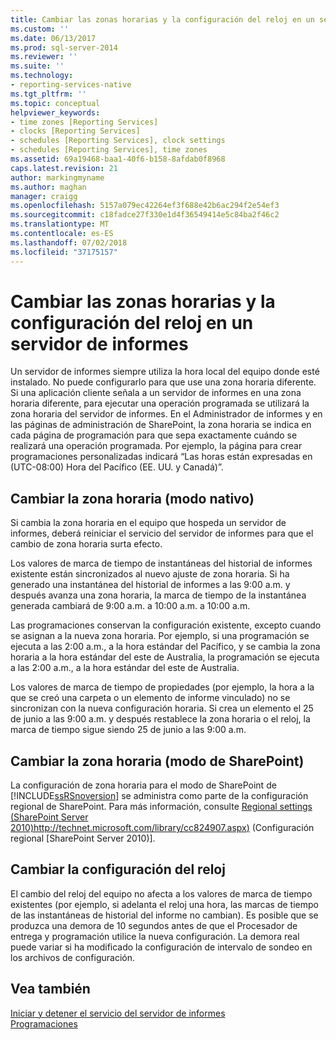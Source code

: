 ```yaml
---
title: Cambiar las zonas horarias y la configuración del reloj en un servidor de informes | Microsoft Docs
ms.custom: ''
ms.date: 06/13/2017
ms.prod: sql-server-2014
ms.reviewer: ''
ms.suite: ''
ms.technology:
- reporting-services-native
ms.tgt_pltfrm: ''
ms.topic: conceptual
helpviewer_keywords:
- time zones [Reporting Services]
- clocks [Reporting Services]
- schedules [Reporting Services], clock settings
- schedules [Reporting Services], time zones
ms.assetid: 69a19468-baa1-40f6-b158-8afdab0f8968
caps.latest.revision: 21
author: markingmyname
ms.author: maghan
manager: craigg
ms.openlocfilehash: 5157a079ec42264ef3f688e42b6ac294f2e54ef3
ms.sourcegitcommit: c18fadce27f330e1d4f36549414e5c84ba2f46c2
ms.translationtype: MT
ms.contentlocale: es-ES
ms.lasthandoff: 07/02/2018
ms.locfileid: "37175157"
---
```

# <a name="change-time-zones-and-clock-settings-on-a-report-server"></a>Cambiar las zonas horarias y la configuración del reloj en un servidor de informes
  Un servidor de informes siempre utiliza la hora local del equipo donde esté instalado. No puede configurarlo para que use una zona horaria diferente. Si una aplicación cliente señala a un servidor de informes en una zona horaria diferente, para ejecutar una operación programada se utilizará la zona horaria del servidor de informes. En el Administrador de informes y en las páginas de administración de SharePoint, la zona horaria se indica en cada página de programación para que sepa exactamente cuándo se realizará una operación programada. Por ejemplo, la página para crear programaciones personalizadas indicará “Las horas están expresadas en (UTC-08:00) Hora del Pacífico (EE. UU. y Canadá)”.  
  
## <a name="changing-the-time-zone-native-mode"></a>Cambiar la zona horaria (modo nativo)  
 Si cambia la zona horaria en el equipo que hospeda un servidor de informes, deberá reiniciar el servicio del servidor de informes para que el cambio de zona horaria surta efecto.  
  
 Los valores de marca de tiempo de instantáneas del historial de informes existente están sincronizados al nuevo ajuste de zona horaria. Si ha generado una instantánea del historial de informes a las 9:00 a.m. y después avanza una zona horaria, la marca de tiempo de la instantánea generada cambiará de 9:00 a.m. a 10:00 a.m. a 10:00 a.m.  
  
 Las programaciones conservan la configuración existente, excepto cuando se asignan a la nueva zona horaria. Por ejemplo, si una programación se ejecuta a las 2:00 a.m., a la hora estándar del Pacífico, y se cambia la zona horaria a la hora estándar del este de Australia, la programación se ejecuta a las 2:00 a.m., a la hora estándar del este de Australia.  
  
 Los valores de marca de tiempo de propiedades (por ejemplo, la hora a la que se creó una carpeta o un elemento de informe vinculado) no se sincronizan con la nueva configuración horaria. Si crea un elemento el 25 de junio a las 9:00 a.m. y después restablece la zona horaria o el reloj, la marca de tiempo sigue siendo 25 de junio a las 9:00 a.m.  
  
## <a name="changing-the-time-zone-sharepoint-mode"></a>Cambiar la zona horaria (modo de SharePoint)  
 La configuración de zona horaria para el modo de SharePoint de [!INCLUDE[ssRSnoversion](../../includes/ssrsnoversion-md.md)] se administra como parte de la configuración regional de SharePoint. Para más información, consulte [Regional settings (SharePoint Server 2010)http://technet.microsoft.com/library/cc824907.aspx)](http://technet.microsoft.com/library/cc824907.aspx) (Configuración regional [SharePoint Server 2010)].  
  
## <a name="changing-the-clock-settings"></a>Cambiar la configuración del reloj  
 El cambio del reloj del equipo no afecta a los valores de marca de tiempo existentes (por ejemplo, si adelanta el reloj una hora, las marcas de tiempo de las instantáneas de historial del informe no cambian). Es posible que se produzca una demora de 10 segundos antes de que el Procesador de entrega y programación utilice la nueva configuración. La demora real puede variar si ha modificado la configuración de intervalo de sondeo en los archivos de configuración.  
  
## <a name="see-also"></a>Vea también  
 [Iniciar y detener el servicio del servidor de informes](../report-server/start-and-stop-the-report-server-service.md)   
 [Programaciones](schedules.md)  
  
  
